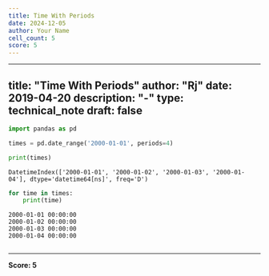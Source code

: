 ```yaml
---
title: Time With Periods
date: 2024-12-05
author: Your Name
cell_count: 5
score: 5
---
```


---
title: "Time With Periods"
author: "Rj"
date: 2019-04-20
description: "-"
type: technical_note
draft: false
---

```python
import pandas as pd
```


```python
times = pd.date_range('2000-01-01', periods=4)

print(times)
```

    DatetimeIndex(['2000-01-01', '2000-01-02', '2000-01-03', '2000-01-04'], dtype='datetime64[ns]', freq='D')



```python
for time in times:
    print(time)
```

    2000-01-01 00:00:00
    2000-01-02 00:00:00
    2000-01-03 00:00:00
    2000-01-04 00:00:00



```python

```


---
**Score: 5**